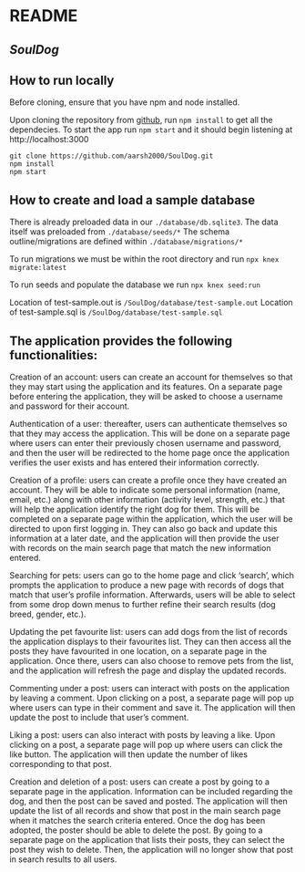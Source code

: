 # README
## _SoulDog_

## How to run locally
Before cloning, ensure that you have npm and node installed.

Upon cloning the repository from [github](https://github.com/aarsh2000/SoulDog), run `npm install` to get all the dependecies.
To start the app run ```npm start``` and it should begin listening at http://localhost:3000
```
git clone https://github.com/aarsh2000/SoulDog.git
npm install
npm start
```

## How to create and load a sample database
There is already preloaded data in our `./database/db.sqlite3`.
The data itself was preloaded from `./database/seeds/*`
The schema outline/migrations are defined within `./database/migrations/*`

To run migrations we must be within the root directory and run `npx knex migrate:latest `

To run seeds and populate the database we run `npx knex seed:run`

Location of test-sample.out is `/SoulDog/database/test-sample.out`
Location of test-sample.sql is `/SoulDog/database/test-sample.sql`

## The application provides the following functionalities: 

Creation of an account: users can create an account for themselves so that they may start using the application and its features. On a separate page before entering the application, they will be asked to choose a username and password for their account. 

Authentication of a user: thereafter, users can authenticate themselves so that they may access the application. This will be done on a separate page where users can enter their previously chosen username and password, and then the user will be redirected to the home page once the application verifies the user exists and has entered their information correctly.

Creation of a profile: users can create a profile once they have created an account. They will be able to indicate some personal information (name, email, etc.) along with other information (activity level, strength, etc.) that will help the application identify the right dog for them. This will be completed on a separate page within the application, which the user will be directed to upon first logging in. They can also go back and update this information at a later date, and the application will then provide the user with records on the main search page that match the new information entered. 

Searching for pets: users can go to the home page and click ‘search’, which prompts the application to produce a new page with records of dogs that match that user’s profile information. Afterwards, users will be able to select from some drop down menus to further refine their search results (dog breed, gender, etc.). 

Updating the pet favourite list: users can add dogs from the list of records the application displays to their favourites list. They can then access all the posts they have favourited in one location, on a separate page in the application. Once there, users can also choose to remove pets from the list, and the application will refresh the page and display the updated records.

Commenting under a post: users can interact with posts on the application by leaving a comment. Upon clicking on a post, a separate page will pop up where users can type in their comment and save it. The application will then update the post to include that user’s comment. 

Liking a post: users can also interact with posts by leaving a like. Upon clicking on a post, a separate page will pop up where users can click the like button. The application will then update the number of likes corresponding to that post. 

Creation and deletion of a post: users can create a post by going to a separate page in the application. Information can be included regarding the dog, and then the post can be saved and posted. The application will then update the list of all records and show that post in the main search page when it matches the search criteria entered. Once the dog has been adopted, the poster should be able to delete the post. By going to a separate page on the application that lists their posts, they can select the post they wish to delete. Then, the application will no longer show that post in search results to all users.
